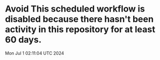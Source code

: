 # Avoid This scheduled workflow is disabled because there hasn't been activity in this repository for at least 60 days.
Mon Jul  1 02:11:04 UTC 2024

